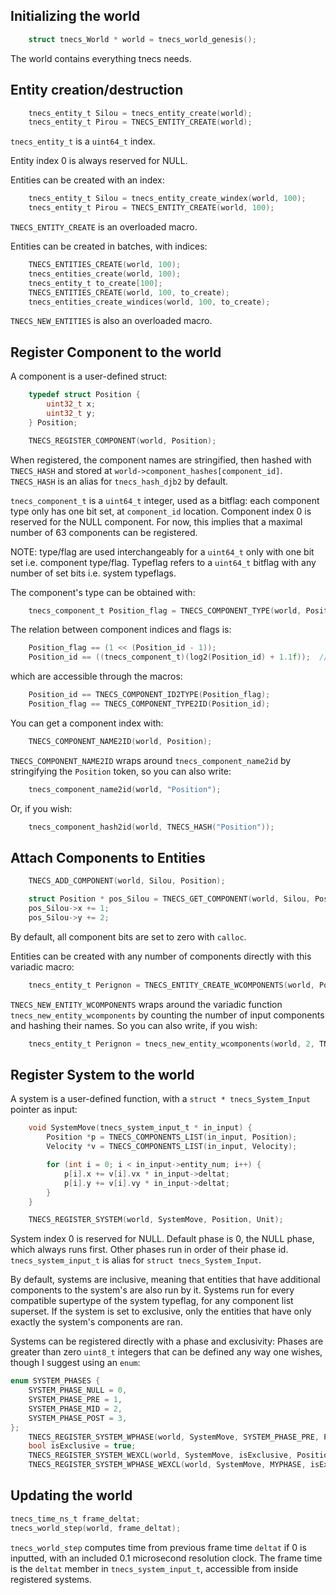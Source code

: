 
## Initializing the world
```c
    struct tnecs_World * world = tnecs_world_genesis();
```
The world contains everything tnecs needs.

## Entity creation/destruction
```c
    tnecs_entity_t Silou = tnecs_entity_create(world);
    tnecs_entity_t Pirou = TNECS_ENTITY_CREATE(world);
```
```tnecs_entity_t``` is a ```uint64_t``` index. 

Entity index 0 is always reserved for NULL.

Entities can be created with an index:
```c
    tnecs_entity_t Silou = tnecs_entity_create_windex(world, 100);
    tnecs_entity_t Pirou = TNECS_ENTITY_CREATE(world, 100);
```
```TNECS_ENTITY_CREATE``` is an overloaded macro.

Entities can be created in batches, with indices:
```c
    TNECS_ENTITIES_CREATE(world, 100);
    tnecs_entities_create(world, 100);
    tnecs_entity_t to_create[100];
    TNECS_ENTITIES_CREATE(world, 100, to_create);
    tnecs_entities_create_windices(world, 100, to_create);
```
```TNECS_NEW_ENTITIES``` is also an overloaded macro.

## Register Component to the world
A component is a user-defined struct:
```c
    typedef struct Position {
        uint32_t x;
        uint32_t y;
    } Position;

    TNECS_REGISTER_COMPONENT(world, Position);
```
When registered, the component names are stringified, then hashed with ```TNECS_HASH``` and stored at ```world->component_hashes[component_id]```.
```TNECS_HASH``` is an alias for ```tnecs_hash_djb2``` by default.

```tnecs_component_t``` is a ```uint64_t``` integer, used as a bitflag: each component type only has one bit set, at ```component_id``` location. Component index 0 is reserved for the NULL component. For now, this implies that a maximal number of 63 components can be registered.

NOTE: type/flag are used interchangeably for a ```uint64_t``` only with one bit set i.e. component type/flag. Typeflag refers to a ```uint64_t``` bitflag with any number of set bits i.e. system typeflags. 

The component's type can be obtained with:
```c
    tnecs_component_t Position_flag = TNECS_COMPONENT_TYPE(world, Position); 
```

The relation between component indices and flags is:
```c
    Position_flag == (1 << (Position_id - 1));
    Position_id == ((tnecs_component_t)(log2(Position_id) + 1.1f));  // casting to int truncates to 0
```
which are accessible through the macros:
```c
    Position_id == TNECS_COMPONENT_ID2TYPE(Position_flag);
    Position_flag == TNECS_COMPONENT_TYPE2ID(Position_id);
```

You can get a component index with:
```c
    TNECS_COMPONENT_NAME2ID(world, Position);
```
```TNECS_COMPONENT_NAME2ID``` wraps around ```tnecs_component_name2id``` by stringifying the ```Position``` token, so you can also write:
```c
    tnecs_component_name2id(world, "Position");
```
Or, if you wish:
```c
    tnecs_component_hash2id(world, TNECS_HASH("Position"));
```

## Attach Components to Entities
```c 
    TNECS_ADD_COMPONENT(world, Silou, Position);
```
```c 
    struct Position * pos_Silou = TNECS_GET_COMPONENT(world, Silou, Position);
    pos_Silou->x += 1;
    pos_Silou->y += 2;
```
By default, all component bits are set to zero with ```calloc```.

Entities can be created with any number of components directly with this variadic macro: 
```c
    tnecs_entity_t Perignon = TNECS_ENTITY_CREATE_WCOMPONENTS(world, Position, Unit);
```
```TNECS_NEW_ENTITY_WCOMPONENTS``` wraps around the variadic function ```tnecs_new_entity_wcomponents``` by counting the number of input components and hashing their names. So you can also write, if you wish:

```c
    tnecs_entity_t Perignon = tnecs_new_entity_wcomponents(world, 2, TNECS_HASH("Position"), TNECS_HASH("Unit"));
```

## Register System to the world
A system is a user-defined function, with a ```struct * tnecs_System_Input``` pointer as input:
```c
    void SystemMove(tnecs_system_input_t * in_input) {
        Position *p = TNECS_COMPONENTS_LIST(in_input, Position);
        Velocity *v = TNECS_COMPONENTS_LIST(in_input, Velocity);

        for (int i = 0; i < in_input->entity_num; i++) {
            p[i].x += v[i].vx * in_input->deltat;
            p[i].y += v[i].vy * in_input->deltat;
        }
    }

    TNECS_REGISTER_SYSTEM(world, SystemMove, Position, Unit); 

```
System index 0 is reserved for NULL. Default phase is 0, the NULL phase, which always runs first. Other phases run in order of their phase id. ```tnecs_system_input_t``` is alias for ```struct tnecs_System_Input```.

By default, systems are inclusive, meaning that entities that have additional components to the system's are also run by it. 
Systems run for every compatible supertype of the system typeflag, for any component list superset.
If the system is set to exclusive, only the entities that have only exactly the system's components are ran.

Systems can be registered directly with a phase and exclusivity:
Phases are greater than zero ```uint8_t``` integers that can be defined any way one wishes, though I suggest using an ```enum```:
```c
enum SYSTEM_PHASES {
    SYSTEM_PHASE_NULL = 0,
    SYSTEM_PHASE_PRE = 1,
    SYSTEM_PHASE_MID = 2,
    SYSTEM_PHASE_POST = 3,
};
    TNECS_REGISTER_SYSTEM_WPHASE(world, SystemMove, SYSTEM_PHASE_PRE, Position, Unit); 
    bool isExclusive = true;
    TNECS_REGISTER_SYSTEM_WEXCL(world, SystemMove, isExclusive, Position, Unit); 
    TNECS_REGISTER_SYSTEM_WPHASE_WEXCL(world, SystemMove, MYPHASE, isExclusive, Position, Unit); 

```

## Updating the world
```c
tnecs_time_ns_t frame_deltat;
tnecs_world_step(world, frame_deltat);
```
```tnecs_world_step``` computes time from previous frame time  ```deltat``` if 0 is inputted, with an included 0.1 microsecond resolution clock. 
The frame time is the ```deltat``` member in ```tnecs_system_input_t```, accessible from inside registered systems.